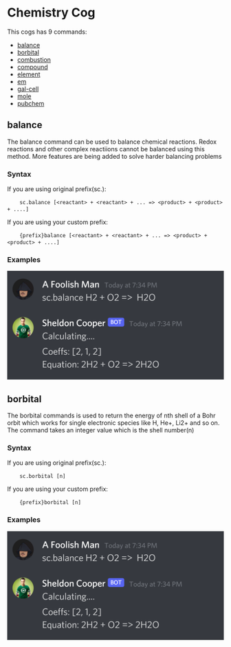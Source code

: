 # Chemistry Cog
This cogs has 9 commands:
- [balance](#balance)
- [borbital](#borbital)
- [combustion](#combustion)
- [compound](#compound)
- [element](#element)
- [em](#em)
- [gal-cell](#gal-cell)
- [mole](#mole)
- [pubchem](#pubchem)


## balance
The balance command can be used to balance chemical reactions. Redox reactions and other complex reactiions cannot be balanced using this method. More features are being added to solve harder balancing problems

### Syntax
If you are using original prefix(sc.):
```
    sc.balance [<reactant> + <reactant> + ... => <product> + <product> + ....]
```
If you are using your custom prefix:
```
    {prefix}balance [<reactant> + <reactant> + ... => <product> + <product> + ....]
```

### Examples
<img src="./img/img7.png" alt="chem">


## borbital
The borbital commands is used to return the energy of nth shell of a Bohr orbit which works for single electronic species like H, He+, Li2+ and so on.
The command takes an integer value which is the shell number(n)

### Syntax
If you are using original prefix(sc.):
```
    sc.borbital [n]
```
If you are using your custom prefix:
```
    {prefix}borbital [n]
```

### Examples
<img src="./img/img7.png" alt="chem">